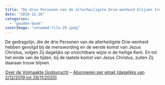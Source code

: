 ```yaml
---
title: "De drie Personen van de allerheiligste Drie-eenheid blijven trouw aan de menswording"
date: "2019-12-26"
categories: 
  - "gouden-boek"
coverImage: "unnamed-file-29.jpeg"
---
```


De gedragslijn, die de drie Personen van de allerheiligste Drie-eenheid hebben gevolgd bij de menswording en de eerste komst van Jezus Christus, volgen Zij dagelijks op onzichtbare wijze in de heilige Kerk. En tot het einde van de tijden, bij de laatste komst van Jezus Christus, zullen Zij daaraan trouw blijven.

[Over de Volmaakte Godsvrucht](/blog/een-jaar-lang-volmaakte-godsvrucht/) – [Abonneren per email (dagelijks van 2/12/2019 tot 28/11/2020)](http://eepurl.com/9RKvX)
